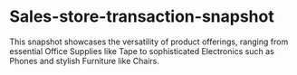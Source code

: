 # Sales-store-transaction-snapshot
This snapshot showcases the versatility of product offerings, ranging from essential Office Supplies like Tape to sophisticated Electronics such as Phones and stylish Furniture like Chairs.
